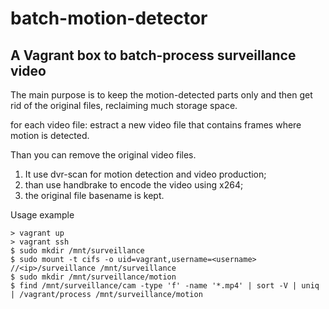 ﻿# batch-motion-detector

## A Vagrant box to batch-process surveillance video

The main purpose is to keep the motion-detected parts only and then get rid of the original files, reclaiming much storage space.

for each video file:
  estract a new video file that contains frames where motion is detected.

Than you can remove the original video files.

1. It use dvr-scan for motion detection and video production;
1. than use handbrake to encode the video using x264;
1. the original file basename is kept.

Usage example
```
> vagrant up
> vagrant ssh
$ sudo mkdir /mnt/surveillance
$ sudo mount -t cifs -o uid=vagrant,username=<username> //<ip>/surveillance /mnt/surveillance
$ sudo mkdir /mnt/surveillance/motion
$ find /mnt/surveillance/cam -type 'f' -name '*.mp4' | sort -V | uniq | /vagrant/process /mnt/surveillance/motion
```
